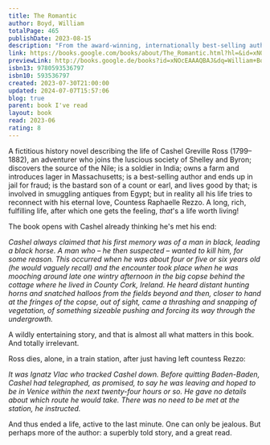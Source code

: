 ```yaml
---  
title: The Romantic  
author: Boyd, William  
totalPage: 465  
publishDate: 2023-08-15  
description: "From the award-winning, internationally best-selling author, a beguiling romp of a novel, at once intimate and panoramic, about the adventures and misadventures of a nineteenth-century everyman: Picaresque, big-hearted and moving, this is Boyd at the top of his game. —The Guardian One man, many livesx Cashel Greville Ross experiences more of everything than most, from the rapturous to the devastating, from surprising good luck to unexpected loss. Born in 1799, Cashel seeks his fortune across the turbulence of multiple continents, from County Cork to rural Massachusetts, from Waterloo to Zanzibar, embedded with the East Indian Army in Sri Lanka, sunning himself alongside the Romantic poets in Pisa. He travels the world as a soldier, a farmer, a felon, a writer, even a father. And he experiences all the vicissitudes of existence, including a once-in-a-lifetime love that will haunt the rest of his days. In the end, his great accomplishment is to discover who he truly is—which is the romance of life itself, and the beating heart of The Romantic."  
link: https://books.google.com/books/about/The_Romantic.html?hl=&id=xNOcEAAAQBAJ  
previewLink: http://books.google.de/books?id=xNOcEAAAQBAJ&dq=William+Boyd,+The+Romantic&hl=&as_pt=BOOKS&cd=2&source=gbs_api  
isbn13: 9780593536797  
isbn10: 593536797  
created: 2023-07-30T21:00:00  
updated: 2024-07-07T15:57:06  
blog: true  
parent: book I've read  
layout: book  
read: 2023-06  
rating: 8  
---  
```

  
A fictitious history novel describing the life of Cashel Greville Ross (1799–1882), an adventurer who joins the luscious society of Shelley and Byron; discovers the source of the Nile; is a soldier in India; owns a farm and introduces lager in Massachusetts; is a best-selling author and ends up in jail for fraud; is the bastard son of a count or earl, and lives good by that; is involved in smuggling antiques from Egypt; but in reality all his life tries to reconnect with his eternal love, Countess Raphaelle Rezzo. A long, rich, fulfilling life, after which one gets the feeling, _that_'s a life worth living!  
  
The book opens with Cashel already thinking he's met his end:  
  
_Cashel always claimed that his first memory was of a man in black, leading a black horse. A man who – he then suspected – wanted to kill him, for some reason. This occurred when he was about four or five or six years old (he would vaguely recall) and the encounter took place when he was mooching around late one wintry afternoon in the big copse behind the cottage where he lived in County Cork, Ireland. He heard distant hunting horns and snatched halloos from the fields beyond and then, closer to hand at the fringes of the copse, out of sight, came a thrashing and snapping of vegetation, of something sizeable pushing and forcing its way through the undergrowth._  
  
A wildly entertaining story, and that is almost all what matters in this book. And totally irrelevant.  
  
Ross dies, alone, in a train station, after just having left countess Rezzo:  
  
_It was Ignatz Vlac who tracked Cashel down. Before quitting Baden-Baden, Cashel had telegraphed, as promised, to say he was leaving and hoped to be in Venice within the next twenty-four hours or so. He gave no details about which route he would take. There was no need to be met at the station, he instructed._  
  
And thus ended a life, active to the last minute. One can only be jealous. But perhaps more of the author: a superbly told story, and a great read.  

